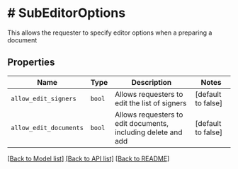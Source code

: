 # # SubEditorOptions

This allows the requester to specify editor options when a preparing a document

## Properties

Name | Type | Description | Notes
------------ | ------------- | ------------- | -------------
| `allow_edit_signers` | ```bool``` |  Allows requesters to edit the list of signers  |  [default to false] |
| `allow_edit_documents` | ```bool``` |  Allows requesters to edit documents, including delete and add  |  [default to false] |

[[Back to Model list]](../../README.md#models) [[Back to API list]](../../README.md#endpoints) [[Back to README]](../../README.md)
